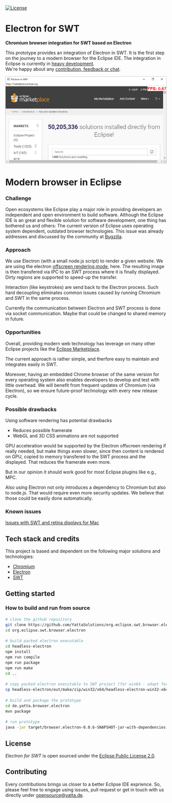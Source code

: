 [![License](https://img.shields.io/badge/License-EPL%202.0-blue.svg)](LICENSE)

# Electron for SWT

**Chromium browser integration for SWT based on Electron**

This prototype provides an integration of Electron in SWT. It is the first step on the journey to a modern browser for the Eclipse IDE. The integration in Eclipse is currently in [heavy development](https://github.com/YattaSolutions/org.eclipse.swt.browser.electron/issues). <br>
We're happy about any [contribution, feedback or chat](#Contributing).


![Eclipse IDE displaying a running embedded chromium instance](doc/screenshot.png)

# Modern browser in Eclipse

### Challenge

Open ecosystems like Eclipse play a major role in providing developers an independent and open environment to build software. Although the Eclipse IDE is an great and flexible solution for software development, one thing has bothered us and others: The current version of Eclipse uses operating system dependent, outdated browser technologies. This issue was already addresses and discussed by the community at [Bugzilla](https://bugs.eclipse.org/bugs/show_bug.cgi?id=405031).

### Approach

We use Electron (with a small node.js script) to render a given website. We are using the electron [offscreen rendering mode](https://www.electronjs.org/docs/latest/tutorial/offscreen-rendering), here. The resulting image is then transfered via IPC to an SWT process where it is finally displayed. Dirty regions are supported to speed-up the transfer.

Interaction (like keystrokes) are send back to the Electron process. Such hard decoupling eliminates common issues caused by running Chromium and SWT in the same process.

Currently the communication between Electron and SWT process is done via socket communication. Maybe that could be changed to shared memory in future.

### Opportunities

Overall, providing modern web technology has leverage on many other Eclipse projects like the [Eclipse Marketplace](https://projects.eclipse.org/projects/technology.packaging.mpc).

The current approach is rather simple, and therfore easy to maintain and integrates easily in SWT.

Moreover, having an embedded Chrome browser of the same version for every operating system also enables developers to develop and test with little overhead. We will benefit from frequent updates of Chromium (via Electron), so we ensure future-proof technology with every new release cycle.

### Possible drawbacks

Using software rendering has potential drawbacks

- Reduces possible framerate
- WebGL and 3D CSS animations are not supported

GPU acceleration would be supported by the Electron offscreen rendering if really needed, but make things even slower, since then content is rendered on GPU, copied to memory transfered to the SWT process and the displayed. That reduces the framerate even more.

But in our opinion it should work good for most Eclipse plugins like e.g., MPC.

Also using Electron not only introduces a dependency to Chromium but also to node.js. That would require even more security updates. We believe that those could be easily done automatically.

### Known issues

[Issues with SWT and retina displays for Mac](https://bugs.eclipse.org/bugs/show_bug.cgi?id=576761)

## Tech stack and credits

This project is based and dependent on the following major solutions and technologies:

- [Chromium](http://www.chromium.org/Home)
- [Electron](https://www.electronjs.org)
- [SWT](https://wiki.eclipse.org/SWT)

## Getting started

### How to build and run from source

```bash
# clone the github repository
git clone https://github.com/YattaSolutions/org.eclipse.swt.browser.electron.git
cd org.eclipse.swt.browser.electron

# build packed electron executable
cd headless-electron
npm install
npm run compile
npm run package
npm run make
cd ..

# copy packed electron executable to SWT project (for win64 - adapt for other platforms)
cp headless-electron/out/make/zip/win32/x64/headless-electron-win32-x64-0.0.1.zip de.yatta.browser.electron/src/main/resources/

# build and package the prototype
cd de.yatta.browser.electron
mvn package

# run prototype
java -jar target/browser.electron-0.0.6-SNAPSHOT-jar-with-dependencies.jar
```

## License

_Electron for SWT_ is open sourced under the [Eclipse Public License 2.0](https://www.eclipse.org/legal/epl-2.0/).

## Contributing

Every contributions brings us closer to a better Eclipse IDE exprience. So, please feel free to engage using issues, pull request or get in touch with us directly under opensource@yatta.de.
